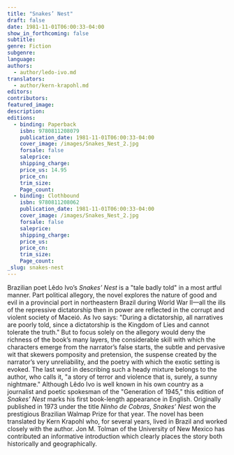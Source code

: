 ```yaml
---
title: "Snakes’ Nest"
draft: false
date: 1981-11-01T06:00:33-04:00
show_in_forthcoming: false
subtitle:
genre: Fiction
subgenre:
language:
authors:
  - author/ledo-ivo.md
translators:
  - author/kern-krapohl.md
editors:
contributors:
featured_image:
description:
editions:
  - binding: Paperback
    isbn: 9780811208079
    publication_date: 1981-11-01T06:00:33-04:00
    cover_image: /images/Snakes_Nest_2.jpg
    forsale: false
    saleprice:
    shipping_charge:
    price_us: 14.95
    price_cn:
    trim_size:
    Page_count:
  - binding: Clothbound
    isbn: 9780811208062
    publication_date: 1981-11-01T06:00:33-04:00
    cover_image: /images/Snakes_Nest_2.jpg
    forsale: false
    saleprice:
    shipping_charge:
    price_us:
    price_cn:
    trim_size:
    Page_count:
_slug: snakes-nest
---
```


Brazilian poet Lêdo Ivo’s _Snakes’ Nest_ is a "tale badly told" in a most artful manner. Part political allegory, the novel explores the nature of good and evil in a provincial port in northeastern Brazil during World War II––all the ills of the repressive dictatorship then in power are reflected in the corrupt and violent society of Maceió. As Ivo says: "During a dictatorship, all narratives are poorly told, since a dictatorship is the Kingdom of Lies and cannot tolerate the truth." But to focus solely on the allegory would deny the richness of the book’s many layers, the considerable skill with which the characters emerge from the narrator’s false starts, the subtle and pervasive wit that skewers pomposity and pretension, the suspense created by the narrator’s very unreliability, and the poetry with which the exotic setting is evoked. The last word in describing such a heady mixture belongs to the author, who calls it, "a story of terror and violence that is, surely, a sunny nightmare." Although Lêdo Ivo is well known in his own country as a journalist and poetic spokesman of the "Generation of 1945," this edition of _Snakes’ Nest_ marks his first book-length appearance in English. Originally published in 1973 under the title _Ninho de Cobras_, _Snakes’ Nest_ won the prestigious Brazilian Walmap Prize for that year. The novel has been translated by Kern Krapohl who, for several years, lived in Brazil and worked closely with the author. Jon M. Tolman of the University of New Mexico has contributed an informative introduction which clearly places the story both historically and geographically.

